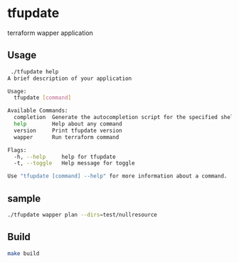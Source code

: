 # tfupdate

terraform wapper application  

## Usage

```bash
 ./tfupdate help
A brief description of your application

Usage:
  tfupdate [command]

Available Commands:
  completion  Generate the autocompletion script for the specified shell
  help        Help about any command
  version     Print tfupdate version
  wapper      Run terraform command

Flags:
  -h, --help     help for tfupdate
  -t, --toggle   Help message for toggle

Use "tfupdate [command] --help" for more information about a command.
```

## sample

```bash
./tfupdate wapper plan --dirs=test/nullresource
```

## Build  

```bash
make build
```
